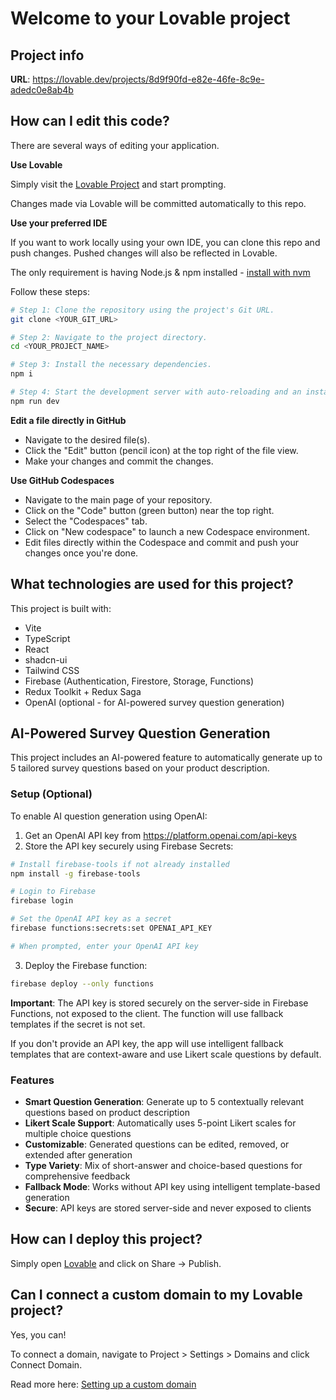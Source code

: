 # Welcome to your Lovable project

## Project info

**URL**: https://lovable.dev/projects/8d9f90fd-e82e-46fe-8c9e-adedc0e8ab4b

## How can I edit this code?

There are several ways of editing your application.

**Use Lovable**

Simply visit the [Lovable Project](https://lovable.dev/projects/8d9f90fd-e82e-46fe-8c9e-adedc0e8ab4b) and start prompting.

Changes made via Lovable will be committed automatically to this repo.

**Use your preferred IDE**

If you want to work locally using your own IDE, you can clone this repo and push changes. Pushed changes will also be reflected in Lovable.

The only requirement is having Node.js & npm installed - [install with nvm](https://github.com/nvm-sh/nvm#installing-and-updating)

Follow these steps:

```sh
# Step 1: Clone the repository using the project's Git URL.
git clone <YOUR_GIT_URL>

# Step 2: Navigate to the project directory.
cd <YOUR_PROJECT_NAME>

# Step 3: Install the necessary dependencies.
npm i

# Step 4: Start the development server with auto-reloading and an instant preview.
npm run dev
```

**Edit a file directly in GitHub**

- Navigate to the desired file(s).
- Click the "Edit" button (pencil icon) at the top right of the file view.
- Make your changes and commit the changes.

**Use GitHub Codespaces**

- Navigate to the main page of your repository.
- Click on the "Code" button (green button) near the top right.
- Select the "Codespaces" tab.
- Click on "New codespace" to launch a new Codespace environment.
- Edit files directly within the Codespace and commit and push your changes once you're done.

## What technologies are used for this project?

This project is built with:

- Vite
- TypeScript
- React
- shadcn-ui
- Tailwind CSS
- Firebase (Authentication, Firestore, Storage, Functions)
- Redux Toolkit + Redux Saga
- OpenAI (optional - for AI-powered survey question generation)

## AI-Powered Survey Question Generation

This project includes an AI-powered feature to automatically generate up to 5 tailored survey questions based on your product description.

### Setup (Optional)

To enable AI question generation using OpenAI:

1. Get an OpenAI API key from https://platform.openai.com/api-keys
2. Store the API key securely using Firebase Secrets:

```bash
# Install firebase-tools if not already installed
npm install -g firebase-tools

# Login to Firebase
firebase login

# Set the OpenAI API key as a secret
firebase functions:secrets:set OPENAI_API_KEY

# When prompted, enter your OpenAI API key
```

3. Deploy the Firebase function:

```bash
firebase deploy --only functions
```

**Important**: The API key is stored securely on the server-side in Firebase Functions, not exposed to the client. The function will use fallback templates if the secret is not set.

If you don't provide an API key, the app will use intelligent fallback templates that are context-aware and use Likert scale questions by default.

### Features

- **Smart Question Generation**: Generate up to 5 contextually relevant questions based on product description
- **Likert Scale Support**: Automatically uses 5-point Likert scales for multiple choice questions
- **Customizable**: Generated questions can be edited, removed, or extended after generation
- **Type Variety**: Mix of short-answer and choice-based questions for comprehensive feedback
- **Fallback Mode**: Works without API key using intelligent template-based generation
- **Secure**: API keys are stored server-side and never exposed to clients

## How can I deploy this project?

Simply open [Lovable](https://lovable.dev/projects/8d9f90fd-e82e-46fe-8c9e-adedc0e8ab4b) and click on Share -> Publish.

## Can I connect a custom domain to my Lovable project?

Yes, you can!

To connect a domain, navigate to Project > Settings > Domains and click Connect Domain.

Read more here: [Setting up a custom domain](https://docs.lovable.dev/features/custom-domain#custom-domain)

